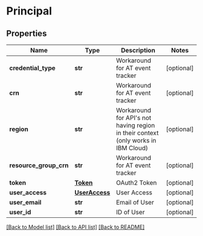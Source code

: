 # Principal

## Properties
Name | Type | Description | Notes
------------ | ------------- | ------------- | -------------
**credential_type** | **str** | Workaround for AT event tracker | [optional] 
**crn** | **str** | Workaround for AT event tracker | [optional] 
**region** | **str** | Workaround for API&#39;s not having region in their context (only works in IBM Cloud) | [optional] 
**resource_group_crn** | **str** | Workaround for AT event tracker | [optional] 
**token** | [**Token**](Token.md) | OAuth2 Token | [optional] 
**user_access** | [**UserAccess**](UserAccess.md) | User Access | [optional] 
**user_email** | **str** | Email of User | [optional] 
**user_id** | **str** | ID of User | [optional] 

[[Back to Model list]](../README.md#documentation-for-models) [[Back to API list]](../README.md#documentation-for-api-endpoints) [[Back to README]](../README.md)


